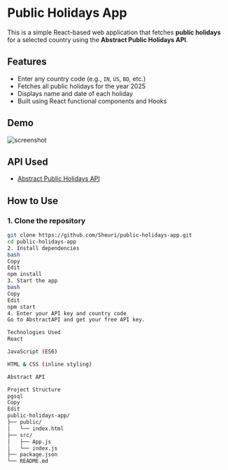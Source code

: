 # Public Holidays App

This is a simple React-based web application that fetches **public holidays** for a selected country using the **Abstract Public Holidays API**.

## Features

- Enter any country code (e.g., `IN`, `US`, `BD`, etc.)
- Fetches all public holidays for the year 2025
- Displays name and date of each holiday
- Built using React functional components and Hooks

## Demo

![screenshot](screenshot.png)

## API Used

- [Abstract Public Holidays API](https://www.abstractapi.com/holidays-api)

## How to Use

### 1. Clone the repository

```bash
git clone https://github.com/Sheuri/public-holidays-app.git
cd public-holidays-app
2. Install dependencies
bash
Copy
Edit
npm install
3. Start the app
bash
Copy
Edit
npm start
4. Enter your API key and country code
Go to AbstractAPI and get your free API key.

Technologies Used
React

JavaScript (ES6)

HTML & CSS (inline styling)

Abstract API

Project Structure
pgsql
Copy
Edit
public-holidays-app/
├── public/
│   └── index.html
├── src/
│   ├── App.js
│   └── index.js
├── package.json
└── README.md
